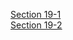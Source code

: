 [Section 19-1](https://hvinnn.tistory.com/entry/AWS-Section-19-AWS-%ED%86%B5%ED%95%A9-%EB%B0%8F-%EB%A9%94%EC%8B%9C%EC%A7%95-SQS-SNS-%EB%B0%8F-Kinesis) <br/>
[Section 19-2](https://hvinnn.tistory.com/entry/AWS-Section-19-AWS-%ED%86%B5%ED%95%A9-%EB%B0%8F-%EB%A9%94%EC%8B%9C%EC%A7%95-SQS-SNS-%EB%B0%8F-Kinesis-1)
